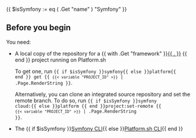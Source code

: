{{ $isSymfony := eq ( .Get "name" ) "Symfony" }}
## Before you begin

You need:

- A local copy of the repository for a {{ with .Get "framework" }}[{{ . }}](../deploy/_index.md) {{ end }} project running on Platform.sh

  To get one, run <code>{{ if $isSymfony }}symfony{{ else }}platform{{ end }} get {{ `{{< variable "PROJECT_ID" >}}` | .Page.RenderString }}</code>.
  
  Alternatively, you can clone an integrated source repository and set the remote branch. 
  To do so, run <code>{{ if $isSymfony }}symfony cloud:{{ else }}platform {{ end }}project:set-remote {{ `{{< variable "PROJECT_ID" >}}` | .Page.RenderString }}</code>.
- The {{ if $isSymfony }}[Symfony CLI](https://symfony.com/download){{ else }}[Platform.sh CLI](/administration/cli/_index.md){{ end }}
